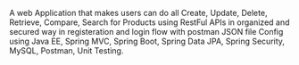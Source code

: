 A web Application that makes users can do all Create, Update, Delete, Retrieve, Compare, Search for Products using RestFul APIs in organized and secured way in registeration and login flow with postman JSON file Config using Java EE, Spring MVC, Spring Boot, Spring Data JPA, Spring Security, MySQL, Postman, Unit Testing.
